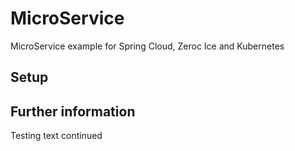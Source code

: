 # MicroService
MicroService example for Spring Cloud, Zeroc Ice and Kubernetes

## Setup


## Further information
Testing text continued
